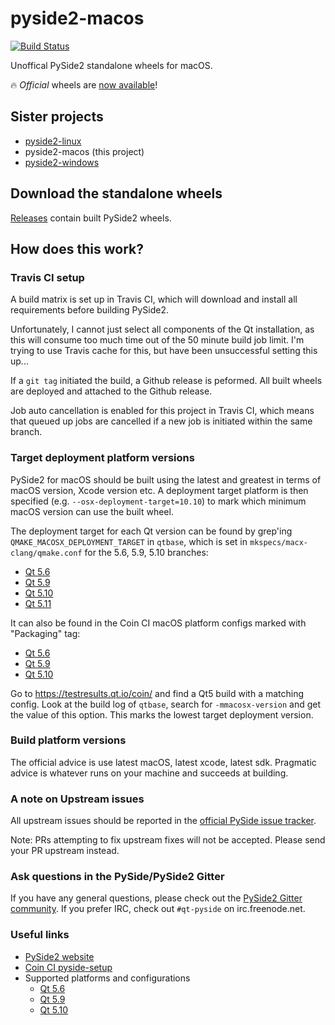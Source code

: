 # pyside2-macos

[![Build Status](https://travis-ci.org/fredrikaverpil/pyside2-macos.svg?branch=master)](https://travis-ci.org/fredrikaverpil/pyside2-macos)

Unoffical PySide2 standalone wheels for macOS.

:fire: _Official_ wheels are [now available](http://lists.qt-project.org/pipermail/pyside/2018-March/002537.html)!


## Sister projects

- [pyside2-linux](https://github.com/fredrikaverpil/pyside2-linux)
- pyside2-macos (this project)
- [pyside2-windows](https://github.com/fredrikaverpil/pyside2-windows)


## Download the standalone wheels

[Releases](https://github.com/fredrikaverpil/pyside2-macos/releases) contain built PySide2 wheels.


## How does this work?

### Travis CI setup

A build matrix is set up in Travis CI, which will download and install all requirements before building PySide2.

Unfortunately, I cannot just select all components of the Qt installation, as this will consume too much time out of the 50 minute build job limit. I'm trying to use Travis cache for this, but have been unsuccessful setting this up...

If a `git tag` initiated the build, a Github release is peformed. All built wheels are deployed and attached to the Github release.

Job auto cancellation is enabled for this project in Travis CI, which means that queued up jobs are cancelled if a new job is initiated within the same branch.


### Target deployment platform versions

PySide2 for macOS should be built using the latest and greatest in terms of macOS version, Xcode version etc. A deployment target platform is then specified (e.g. `--osx-deployment-target=10.10`) to mark which minimum macOS version can use the built wheel.

The deployment target for each Qt version can be found by grep'ing `QMAKE_MACOSX_DEPLOYMENT_TARGET` in `qtbase`, which is set in `mkspecs/macx-clang/qmake.conf` for the 5.6, 5.9, 5.10 branches:
- [Qt 5.6](http://code.qt.io/cgit/qt/qtbase.git/tree/mkspecs/macx-clang/qmake.conf?h=5.6)
- [Qt 5.9](http://code.qt.io/cgit/qt/qtbase.git/tree/mkspecs/macx-clang/qmake.conf?h=5.9)
- [Qt 5.10](http://code.qt.io/cgit/qt/qtbase.git/tree/mkspecs/macx-clang/qmake.conf?h=5.10)
- [Qt 5.11](http://code.qt.io/cgit/qt/qtbase.git/tree/mkspecs/macx-clang/qmake.conf?h=5.11)

It can also be found in the Coin CI macOS platform configs marked with "Packaging" tag:
- [Qt 5.6](http://code.qt.io/cgit/qt/qt5.git/tree/coin/platform_configs/default.txt?h=5.6)
- [Qt 5.9](http://code.qt.io/cgit/qt/qt5.git/tree/coin/platform_configs/default.txt?h=5.9)
- [Qt 5.10](http://code.qt.io/cgit/qt/qt5.git/tree/coin/platform_configs/default.txt?h=5.10)

Go to https://testresults.qt.io/coin/ and find a Qt5 build with a matching config. Look at the build log of `qtbase`, search for `-mmacosx-version` and get the value of this option. This marks the lowest target deployment version.


### Build platform versions

The official advice is use latest macOS, latest xcode, latest sdk. Pragmatic advice is whatever runs on your machine and succeeds at building.


### A note on Upstream issues

All upstream issues should be reported in the [official PySide issue tracker](https://bugreports.qt.io/projects/PYSIDE/issues).

Note: PRs attempting to fix upstream fixes will not be accepted. Please send your PR upstream instead.


### Ask questions in the PySide/PySide2 Gitter

If you have any general questions, please check out the [PySide2 Gitter community](https://gitter.im/PySide/pyside2). If you prefer IRC, check out `#qt-pyside` on irc.freenode.net.


### Useful links

- [PySide2 website](https://wiki.qt.io/PySide2)
- [Coin CI pyside-setup](https://testresults.qt.io/coin/?project=pyside%2Fpyside-setup)
- Supported platforms and configurations
  - [Qt 5.6](https://doc.qt.io/qt-5.6/supported-platforms-and-configurations.html)
  - [Qt 5.9](https://doc.qt.io/qt-5.9/supported-platforms-and-configurations.html)
  - [Qt 5.10](https://doc.qt.io/qt-5.10/supported-platforms-and-configurations.html)
